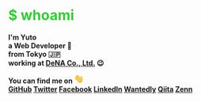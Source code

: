 # <span style="color:limegreen">$ whoami</span>


**I'm Yuto  
a Web Developer 🤟  
from Tokyo 🇯🇵  
working at <a href="https://dena.com/jp/company/overview.html">DeNA Co., Ltd.</a> 😉**



**You can find me on <img width="20" src="https://raw.githubusercontent.com/tachibanayu24/tachibanayu24/main/images/wave.gif" />  
<a href="https://github.com/tachibanayu24">GitHub</a>
<a href="https://twitter.com/tachibanayu24">Twitter</a>
<a href="https://www.facebook.com/100012646356122">Facebook</a>
<a href="https://www.linkedin.com/in/yuto-tachibana/">LinkedIn</a>
<a href="https://www.wantedly.com/id/tachibanayu24">Wantedly</a>
<a href="https://qiita.com/tachibanayu24">Qiita</a>
<a href="https://zenn.dev/tachibanayu24">Zenn</a>**
